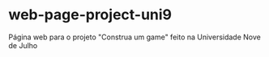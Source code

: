 # web-page-project-uni9
Página web para o projeto "Construa um game" feito na Universidade Nove de Julho
